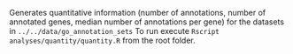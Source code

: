 Generates quantitative information (number of annotations, number of annotated genes, median number of annotations per gene) for the datasets in `../../data/go_annotation_sets`
To run execute `Rscript analyses/quantity/quantity.R` from the root folder.

